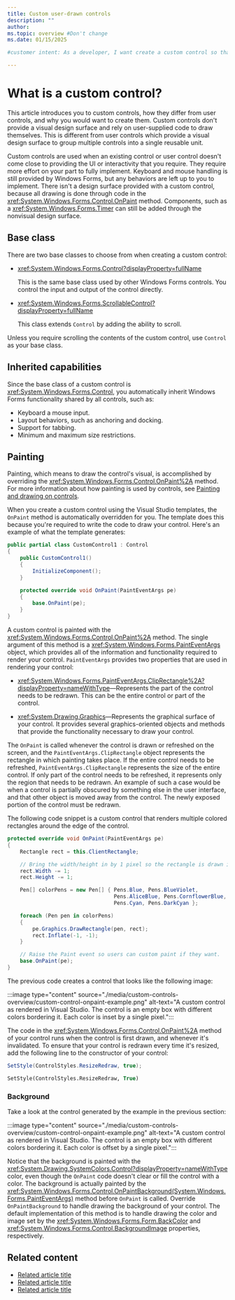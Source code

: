```yaml
---
title: Custom user-drawn controls
description: ""
author: 
ms.topic: overview #Don't change
ms.date: 01/15/2025

#customer intent: As a developer, I want create a custom control so that I can control how it's drawn.

---
```


# What is a custom control?

This article introduces you to custom controls, how they differ from user controls, and why you would want to create them. Custom controls don't provide a visual design surface and rely on user-supplied code to draw themselves. This is different from user controls which provide a visual design surface to group multiple controls into a single reusable unit.

Custom controls are used when an existing control or user control doesn't come close to providing the UI or interactivity that you require. They require more effort on your part to fully implement. Keyboard and mouse handling is still provided by Windows Forms, but any behaviors are left up to you to implement. There isn't a design surface provided with a custom control, because all drawing is done through code in the <xref:System.Windows.Forms.Control.OnPaint> method. Components, such as a <xref:System.Windows.Forms.Timer> can still be added through the nonvisual design surface.

## Base class

There are two base classes to choose from when creating a custom control:

- <xref:System.Windows.Forms.Control?displayProperty=fullName>

  This is the same base class used by other Windows Forms controls. You control the input and output of the control directly.

- <xref:System.Windows.Forms.ScrollableControl?displayProperty=fullName>

  This class extends `Control` by adding the ability to scroll.

Unless you require scrolling the contents of the custom control, use `Control` as your base class.

## Inherited capabilities

Since the base class of a custom control is <xref:System.Windows.Forms.Control>, you automatically inherit Windows Forms functionality shared by all controls, such as:

- Keyboard a mouse input.
- Layout behaviors, such as anchoring and docking.
- Support for tabbing.
- Minimum and maximum size restrictions.

## Painting

<!-- I don't like the second half of this para -->
Painting, which means to draw the control's visual, is accomplished by overriding the <xref:System.Windows.Forms.Control.OnPaint%2A> method. For more information about how painting is used by controls, see [Painting and drawing on controls](../controls/custom-painting-drawing.md).

When you create a custom control using the Visual Studio templates, the `OnPaint` method is automatically overridden for you. The template does this because you're required to write the code to draw your control. Here's an example of what the template generates:

```csharp
public partial class CustomControl1 : Control
{
    public CustomControl1()
    {
        InitializeComponent();
    }

    protected override void OnPaint(PaintEventArgs pe)
    {
        base.OnPaint(pe);
    }
}
```

A custom control is painted with the <xref:System.Windows.Forms.Control.OnPaint%2A> method. The single argument of this method is a <xref:System.Windows.Forms.PaintEventArgs> object, which provides all of the information and functionality required to render your control. `PaintEventArgs` provides two properties that are used in rendering your control:

- <xref:System.Windows.Forms.PaintEventArgs.ClipRectangle%2A?displayProperty=nameWithType>&mdash;Represents the part of the control needs to be redrawn. This can be the entire control or part of the control.

- <xref:System.Drawing.Graphics>&mdash;Represents the graphical surface of your control. It provides several graphics-oriented objects and methods that provide the functionality necessary to draw your control.

The `OnPaint` is called whenever the control is drawn or refreshed on the screen, and the `PaintEventArgs.ClipRectangle` object represents the rectangle in which painting takes place. If the entire control needs to be refreshed, `PaintEventArgs.ClipRectangle` represents the size of the entire control. If only part of the control needs to be refreshed, it represents only the region that needs to be redrawn. An example of such a case would be when a control is partially obscured by something else in the user interface, and that other object is moved away from the control. The newly exposed portion of the control must be redrawn.

The following code snippet is a custom control that renders multiple colored rectangles around the edge of the control.

```csharp
protected override void OnPaint(PaintEventArgs pe)
{
    Rectangle rect = this.ClientRectangle;

    // Bring the width/height in by 1 pixel so the rectangle is drawn inside the control.
    rect.Width -= 1;
    rect.Height -= 1;

    Pen[] colorPens = new Pen[] { Pens.Blue, Pens.BlueViolet,
                                  Pens.AliceBlue, Pens.CornflowerBlue,
                                  Pens.Cyan, Pens.DarkCyan };

    foreach (Pen pen in colorPens)
    {
        pe.Graphics.DrawRectangle(pen, rect);
        rect.Inflate(-1, -1);
    }

    // Raise the Paint event so users can custom paint if they want.
    base.OnPaint(pe);
}
```

The previous code creates a control that looks like the following image:

:::image type="content" source="./media/custom-controls-overview/custom-control-onpaint-example.png" alt-text="A custom control as rendered in Visual Studio. The control is an empty box with different colors bordering it. Each color is inset by a single pixel.":::

The code in the <xref:System.Windows.Forms.Control.OnPaint%2A> method of your control runs when the control is first drawn, and whenever it's invalidated. To ensure that your control is redrawn every time it's resized, add the following line to the constructor of your control:
  
```csharp
SetStyle(ControlStyles.ResizeRedraw, true);
```

```vb
SetStyle(ControlStyles.ResizeRedraw, True)
```

### Background

Take a look at the control generated by the example in the previous section:

:::image type="content" source="./media/custom-controls-overview/custom-control-onpaint-example.png" alt-text="A custom control as rendered in Visual Studio. The control is an empty box with different colors bordering it. Each color is offset by a single pixel.":::

Notice that the background is painted with the <xref:System.Drawing.SystemColors.Control?displayProperty=nameWithType> color, even though the `OnPaint` code doesn't clear or fill the control with a color. The background is actually painted by the <xref:System.Windows.Forms.Control.OnPaintBackground(System.Windows.Forms.PaintEventArgs)> method before `OnPaint` is called. Override `OnPaintBackground` to handle drawing the background of your control. The default implementation of this method is to handle drawing the color and image set by the <xref:System.Windows.Forms.Form.BackColor> and <xref:System.Windows.Forms.Control.BackgroundImage> properties, respectively.

## Related content

- [Related article title](link.md)
- [Related article title](link.md)
- [Related article title](link.md)

<!-- Optional: Related content - H2

Consider including a "Related content" H2 section that 
lists links to 1 to 3 articles the user might find helpful.

-->

<!--

Remove all comments except the customer intent
before you sign off or merge to the main branch.

-->